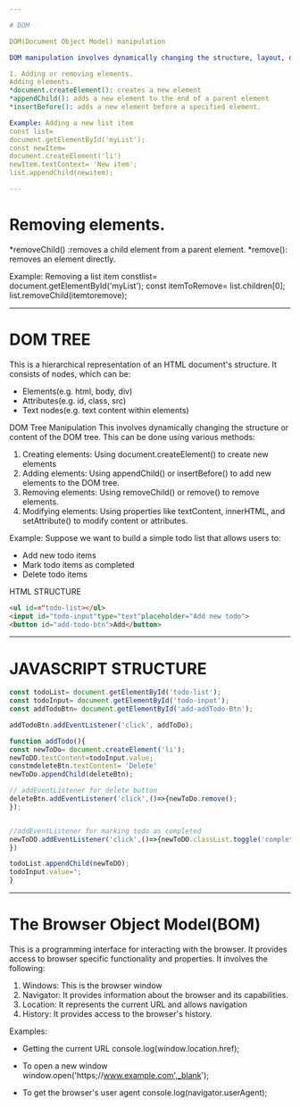 ```yaml
---

# DOM

DOM(Document Object Model) manipulation

DOM manipulation involves dynamically changing the structure, layout, or content of a web page using programming languages like JavaScript. Some common DOM manipulation techniques includes:

1. Adding or removing elements.
Adding elements.
*document.createElement(): creates a new element
*appendChild(): adds a new element to the end of a parent element
*insertBefore(): adds a new element before a specified element.

Example: Adding a new list item
const list=
document.getElementById('myList');
const newItem=
document.createElement('li')
newItem.textContext= 'New item';
list.appendChild(newitem);

---
```


# Removing elements.

*removeChild() :removes a child element from a parent element.
*remove(): removes an element directly.

Example: Removing a list item
constlist=
document.getElementById('myList');
const itemToRemove=
list.children[0];
list.removeChild(itemtoremove);

---

# DOM TREE

This is a hierarchical representation of an HTML document's structure. It consists of nodes, which can be:
* Elements(e.g. html, body, div)
* Attributes(e.g. id, class, src)
* Text nodes(e.g. text content within elements)

DOM Tree Manipulation
This involves dynamically changing the structure or content of the DOM tree. This can be done using various methods:
1. Creating elements: Using 
document.createElement() to create new elements
2. Adding elements: Using appendChild() or insertBefore() to add new elements to the DOM tree.
3. Removing elements: Using removeChild() or remove() to remove elements.
4. Modifying elements: Using properties like textContent, innerHTML, and setAttribute() to modify content or attributes.

Example:
Suppose we want to build a simple todo list that allows users to:
* Add new todo items
* Mark todo items as completed
* Delete todo items


HTML STRUCTURE


```html
<ul id=="todo-list></ul>
<input id="todo-input"type="text"placeholder="Add new todo">
<button id="add-todo-btn">Add</button>
```
---

# JAVASCRIPT STRUCTURE

```js
const todoList= document.getElementById('todo-list');
const todoInput= document.getElementById('todo-input');
const addTodoBtn= document.getElementById('add-addTodo-Btn');

addTodoBtn.addEventListener('click', addToDo);

function addTodo(){
const newToDo= document.createElement('li');
newToDO.textContent=todoInput.value;
constmdeleteBtn.textContent= 'Delete'
newToDo.appendChild(deleteBtn);

// addEventListener for delete button
deleteBtn.addEventListener('click',()=>{newToDo.remove();
});


//addEventListener for marking todo as completed
newToDO.addEventListener('click',()=>{newToDO.classList.toggle('completed');
})

todoList.appendChild(newToDO);
todoInput.value=";
}
```

---

# The Browser Object Model(BOM) 
This is a programming interface for interacting with the browser. It provides access to browser specific functionality and properties. It involves the following:

1. Windows: This is the browser window
2. Navigator: It provides information about the browser and its capabilities.
3. Location: It represents the current URL and allows navigation
4. History: It provides access to the browser's history.

Examples:

* Getting the current URL
console.log(window.location.href);

* To open a new window
window.open('https;//www.example.com',_blank');

* To get the browser's user agent
console.log(navigator.userAgent);